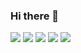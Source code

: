 ### Hi there 👋

<!--
**thanhdatnv2712/thanhdatnv2712** is a ✨ _special_ ✨ repository because its `README.md` (this file) appears on your GitHub profile.

Here are some ideas to get you started:

- 🔭 I’m currently working on ...
- 🌱 I’m currently learning ...
- 👯 I’m looking to collaborate on ...
- 🤔 I’m looking for help with ...
- 💬 Ask me about ...
- 📫 How to reach me: ...
- 😄 Pronouns: ...
- ⚡ Fun fact: ...
-->
[![](https://raw.githubusercontent.com/thanhdatnv2712/github-profile-summary-cards-example/master/profile-summary-card-output/vue/0-profile-details.svg)](https://github.com/thanhdatnv2712/github-profile-summary-cards)
[![](https://raw.githubusercontent.com/thanhdatnv2712/github-profile-summary-cards-example/master/profile-summary-card-output/vue/1-repos-per-language.svg)](https://github.com/thanhdatnv2712/github-profile-summary-cards) [![](https://raw.githubusercontent.com/thanhdatnv2712/github-profile-summary-cards-example/master/profile-summary-card-output/vue/2-most-commit-language.svg)](https://github.com/thanhdatnv2712/github-profile-summary-cards)
[![](https://raw.githubusercontent.com/thanhdatnv2712/github-profile-summary-cards-example/master/profile-summary-card-output/vue/3-stats.svg)](https://github.com/thanhdatnv2712/github-profile-summary-cards) [![](https://raw.githubusercontent.com/thanhdatnv2712/github-profile-summary-cards-example/master/profile-summary-card-output/vue/4-productive-time.svg)](https://github.com/thanhdatnv2712/github-profile-summary-cards)

